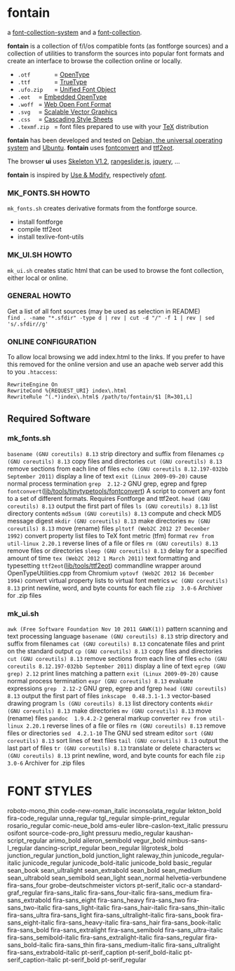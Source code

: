fontain
=======

a [font-collection-system](https://github.com/lafkon/fontain) 
and a [font-collection](http://www.fontain.org).


**fontain** is a collection of f/l/os compatible fonts (as fontforge 
sources) and a collection of utilities to transform the sources into popular font formats 
and create an interface to browse the collection online or locally.

- `.otf       ` = [OpenType](http://en.wikipedia.org/wiki/OpenType)
- `.ttf       ` = [TrueType](http://en.wikipedia.org/wiki/TrueType)
- `.ufo.zip   ` = [Unified Font Object](http://unifiedfontobject.org/)
- `.eot  `      = [Embedded OpenType](http://en.wikipedia.org/wiki/Embedded_OpenType)
- `.woff `      = [Web Open Font Format](http://en.wikipedia.org/wiki/Web_Open_Font_Format)
- `.svg  `      = [Scalable Vector Graphics](http://en.wikipedia.org/wiki/Web_typography#Scalable_Vector_Graphics)
- `.css  `      = [Cascading Style Sheets](http://en.wikipedia.org/wiki/Cascading_Style_Sheets)
- `.texmf.zip ` = font files prepared to use with your [TeX](http://en.wikipedia.org/wiki/TeX) distribution

**fontain** has been developed and tested on [Debian, the universal operating system](https://www.debian.org/)
and [Ubuntu](http://www.ubuntu.com/).
**fontain** uses [fontconvert](https://gitorious.org/manufacturaindhacks/tinytypetools/source/fontconvert) and 
[ttf2eot](https://github.com/metaflop/ttf2eot).

The browser **ui** uses 
[Skeleton V1.2](http://www.getskeleton.com/), 
[rangeslider.js](https://github.com/andreruffert/rangeslider.js), 
[jquery](), 
...

**fontain** is inspired by [Use & Modify](http://usemodify.com/), respectively [ofont](https://github.com/raphaelbastide/ofont).


### MK_FONTS.SH HOWTO

`mk_fonts.sh` creates derivative formats from the fontforge source.

- install fontforge
- compile ttf2eot
- install texlive-font-utils


### MK_UI.SH HOWTO

`mk_ui.sh` creates static html that can be used to browse the font collection,
either local or online.


### GENERAL HOWTO

Get a list of all font sources (may be used as selection in README)    
`find . -name "*.sfdir" -type d | rev | cut -d "/" -f 1 | rev | sed 's/.sfdir//g'`


### ONLINE CONFIGURATION

To allow local browsing we add index.html to the links.
If you prefer to have this removed for the online version
and use an apache web server add this to you `.htaccess`:

    RewriteEngine On
    RewriteCond %{REQUEST_URI} index\.html
    RewriteRule ^(.*)index\.html$ /path/to/fontain/$1 [R=301,L]



## Required Software

### mk_fonts.sh

`basename (GNU coreutils) 8.13`
 strip directory and suffix from filenames
`cp (GNU coreutils) 8.13`
 copy files and directories
`cut (GNU coreutils) 8.13`
 remove sections from each line of files
`echo (GNU coreutils 8.12.197-032bb September 2011)`
 display a line of text
`exit (Linux 2009-09-20)`
 cause normal process termination
`grep  2.12-2`
 GNU grep, egrep and fgrep
`fontconvert`([lib/tools/tinytypetools/fontconvert](lib/tools/tinytypetools/fontconvert))
 A script to convert any font to a set of different formats.
 Requires Fontforge and ttf2eot.
`head (GNU coreutils) 8.13`
 output the first part of files
`ls (GNU coreutils) 8.13`
 list directory contents
`md5sum (GNU coreutils) 8.13`
 compute and check MD5 message digest
`mkdir (GNU coreutils) 8.13`
 make directories
`mv (GNU coreutils) 8.13`
 move (rename) files
`pltotf (Web2C 2012 27 December 1992)`
 convert property list files to TeX font metric (tfm) format
`rev from util-linux 2.20.1`
 reverse lines of a file or files
`rm (GNU coreutils) 8.13`
 remove files or directories
`sleep (GNU coreutils) 8.13`
 delay for a specified amount of time
`tex (Web2C 2012 1 March 2011)`
 text formatting and typesetting
`ttf2eot`([lib/tools/ttf2eot](lib/tools/ttf2eot))
 commandline wrapper around OpenTypeUtilities.cpp from Chromium
`vptovf (Web2C 2012 16 December 1994)`
 convert virtual property lists to virtual font metrics
`wc (GNU coreutils) 8.13`
 print newline, word, and byte counts for each file
`zip  3.0-6`
 Archiver for .zip files


### mk_ui.sh


`awk (Free Software Foundation Nov 10 2011 GAWK(1))`
 pattern scanning and text processing language
`basename (GNU coreutils) 8.13`
 strip directory and suffix from filenames
`cat (GNU coreutils) 8.13`
 concatenate files and print on the standard output
`cp (GNU coreutils) 8.13`
 copy files and directories
`cut (GNU coreutils) 8.13`
 remove sections from each line of files
`echo (GNU coreutils 8.12.197-032bb September 2011)`
 display a line of text
`egrep (GNU grep) 2.12`
 print lines matching a pattern
`exit (Linux 2009-09-20)`
 cause normal process termination
`expr (GNU coreutils) 8.13`
 evaluate expressions
`grep  2.12-2`
 GNU grep, egrep and fgrep
`head (GNU coreutils) 8.13`
 output the first part of files
`inkscape  0.48.3.1-1.3`
 vector-based drawing program
`ls (GNU coreutils) 8.13`
 list directory contents
`mkdir (GNU coreutils) 8.13`
 make directories
`mv (GNU coreutils) 8.13`
 move (rename) files
`pandoc  1.9.4.2-2`
 general markup converter
`rev from util-linux 2.20.1`
 reverse lines of a file or files
`rm (GNU coreutils) 8.13`
 remove files or directories
`sed  4.2.1-10`
 The GNU sed stream editor
`sort (GNU coreutils) 8.13`
 sort lines of text files
`tail (GNU coreutils) 8.13`
 output the last part of files
`tr (GNU coreutils) 8.13`
 translate or delete characters
`wc (GNU coreutils) 8.13`
 print newline, word, and byte counts for each file
`zip  3.0-6`
 Archiver for .zip files


FONT STYLES
===========

roboto-mono_thin
code-new-roman_italic
inconsolata_regular
lekton_bold
fira-code_regular
unna_regular
tgl_regular
simple-print_regular
rosario_regular
comic-neue_bold
ams-euler
libre-caslon-text_italic
pressuru
osifont
source-code-pro_light
  pressuru
medio_regular
kaushan-script_regular
arimo_bold
aileron_semibold
vegur_bold
nimbus-sans-l_regular
dancing-script_regular
beon_regular
lilgrotesk_bold
junction_regular
junction_bold
junction_light
raleway_thin
  junicode_regular-italic
junicode_regular
  junicode_bold-italic
  junicode_bold
basic_regular
sean_book
  sean_ultralight
  sean_extrabold
  sean_bold
  sean_medium
  sean_ultrabold
  sean_semibold
  sean_light
  sean_normal
helvetia-verbundene
  fira-sans_four
grobe-deutschmeister
victors
pt-serif_italic
ocr-a
standard-graf_regular
  fira-sans_italic
  fira-sans_four-italic
  fira-sans_medium
  fira-sans_extrabold
  fira-sans_eight
  fira-sans_heavy
  fira-sans_two
  fira-sans_two-italic
  fira-sans_light-italic
  fira-sans_hair-italic
  fira-sans_thin-italic
  fira-sans_ultra
  fira-sans_light
  fira-sans_ultralight-italic
  fira-sans_book
  fira-sans_eight-italic
  fira-sans_heavy-italic
  fira-sans_hair
  fira-sans_book-italic
  fira-sans_bold
  fira-sans_extralight
  fira-sans_semibold
  fira-sans_ultra-italic
  fira-sans_semibold-italic
  fira-sans_extralight-italic
fira-sans_regular
  fira-sans_bold-italic
  fira-sans_thin
  fira-sans_medium-italic
  fira-sans_ultralight
  fira-sans_extrabold-italic
  pt-serif_caption
  pt-serif_bold-italic
  pt-serif_caption-italic
  pt-serif_bold
  pt-serif_regular

